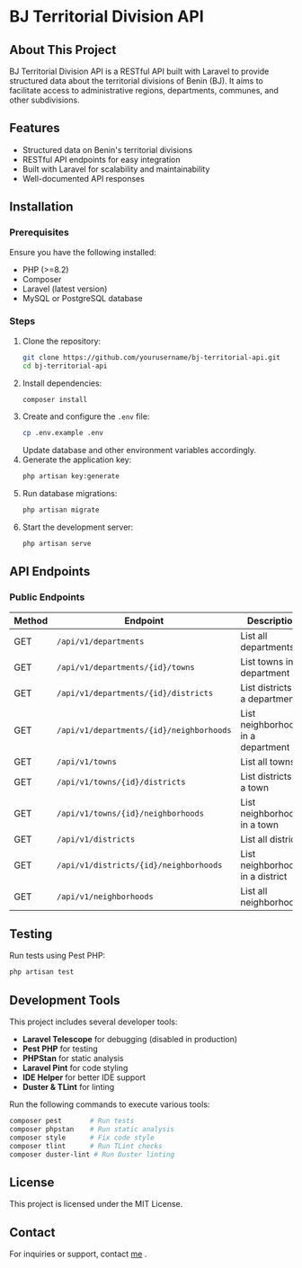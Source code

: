 # BJ Territorial Division API

## About This Project

BJ Territorial Division API is a RESTful API built with Laravel to provide structured data about the territorial divisions of Benin (BJ). It aims to facilitate access to administrative regions, departments, communes, and other subdivisions.

## Features

-   Structured data on Benin's territorial divisions
-   RESTful API endpoints for easy integration
-   Built with Laravel for scalability and maintainability
-   Well-documented API responses

## Installation

### Prerequisites

Ensure you have the following installed:

-   PHP (>=8.2)
-   Composer
-   Laravel (latest version)
-   MySQL or PostgreSQL database

### Steps

1. Clone the repository:
    ```bash
    git clone https://github.com/yourusername/bj-territorial-api.git
    cd bj-territorial-api
    ```
2. Install dependencies:
    ```bash
    composer install
    ```
3. Create and configure the `.env` file:
    ```bash
    cp .env.example .env
    ```
    Update database and other environment variables accordingly.
4. Generate the application key:
    ```bash
    php artisan key:generate
    ```
5. Run database migrations:
    ```bash
    php artisan migrate
    ```
6. Start the development server:
    ```bash
    php artisan serve
    ```

## API Endpoints

### Public Endpoints

| Method | Endpoint                                 | Description                        |
| ------ | ---------------------------------------- | ---------------------------------- |
| GET    | `/api/v1/departments`                    | List all departments               |
| GET    | `/api/v1/departments/{id}/towns`         | List towns in a department         |
| GET    | `/api/v1/departments/{id}/districts`     | List districts in a department     |
| GET    | `/api/v1/departments/{id}/neighborhoods` | List neighborhoods in a department |
| GET    | `/api/v1/towns`                          | List all towns                     |
| GET    | `/api/v1/towns/{id}/districts`           | List districts in a town           |
| GET    | `/api/v1/towns/{id}/neighborhoods`       | List neighborhoods in a town       |
| GET    | `/api/v1/districts`                      | List all districts                 |
| GET    | `/api/v1/districts/{id}/neighborhoods`   | List neighborhoods in a district   |
| GET    | `/api/v1/neighborhoods`                  | List all neighborhoods             |

## Testing

Run tests using Pest PHP:

```bash
php artisan test
```

## Development Tools

This project includes several developer tools:

-   **Laravel Telescope** for debugging (disabled in production)
-   **Pest PHP** for testing
-   **PHPStan** for static analysis
-   **Laravel Pint** for code styling
-   **IDE Helper** for better IDE support
-   **Duster & TLint** for linting

Run the following commands to execute various tools:

```bash
composer pest       # Run tests
composer phpstan    # Run static analysis
composer style      # Fix code style
composer tlint      # Run TLint checks
composer duster-lint # Run Duster linting
```

<!-- ## Contribution

Feel free to submit pull requests or open issues for improvements. -->

## License

This project is licensed under the MIT License.

## Contact

For inquiries or support, contact [me](https://github.com/olivsinz) .
